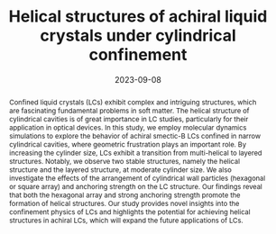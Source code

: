 ---
title: "Helical structures of achiral liquid crystals under cylindrical confinement"
authors:
- Ming Zhou
- Yu-Wei Sun
- Zhan-Wei Li
- 朱有亮
- Bing Li
- Zhao-Yan Sun
date: "2023-09-08"
doi: "10.1063/5.0169062"
publication_types: ["期刊文章"]
publication: "The Journal of Chemical Physics"
publication_short: "The Journal of Chemical Physics"
abstract: "Confined liquid crystals (LCs) exhibit complex and intriguing  structures, which are fascinating fundamental problems in soft matter.  The helical structure of cylindrical cavities is of great importance in  LC studies, particularly for their application in optical devices. In  this study, we employ molecular dynamics simulations to explore the  behavior of achiral smectic-B LCs confined in narrow cylindrical  cavities, where geometric frustration plays an important role. By  increasing the cylinder size, LCs exhibit a transition from  multi-helical to layered structures. Notably, we observe two stable  structures, namely the helical structure and the layered structure, at  moderate cylinder size. We also investigate the effects of the  arrangement of cylindrical wall particles (hexagonal or square array)  and anchoring strength on the LC structure. Our findings reveal that  both the hexagonal array and strong anchoring strength promote the  formation of helical structures. Our study provides novel insights into  the confinement physics of LCs and highlights the potential for  achieving helical structures in achiral LCs, which will expand the  future applications of LCs."
url_pdf: "https://doi.org/10.1063/5.0169062"
---